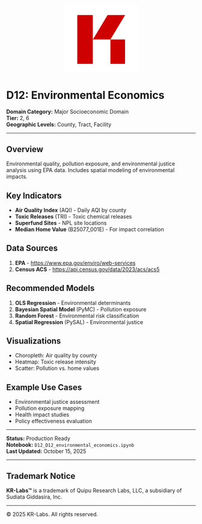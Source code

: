 <div align="center">
  <img src="../../../assets/images/KRLabs_WebLogo.png" alt="KR-Labs" width="200">
</div>

# D12: Environmental Economics

**Domain Category:** Major Socioeconomic Domain  
**Tier:** 2, 6  
**Geographic Levels:** County, Tract, Facility

---

## Overview

Environmental quality, pollution exposure, and environmental justice analysis using EPA data. Includes spatial modeling of environmental impacts.

## Key Indicators

- **Air Quality Index** (AQI) - Daily AQI by county
- **Toxic Releases** (TRI) - Toxic chemical releases
- **Superfund Sites** - NPL site locations
- **Median Home Value** (B25077_001E) - For impact correlation

## Data Sources

1. **EPA** - https://www.epa.gov/enviro/web-services
2. **Census ACS** - https://api.census.gov/data/2023/acs/acs5

## Recommended Models

1. **OLS Regression** - Environmental determinants
2. **Bayesian Spatial Model** (PyMC) - Pollution exposure
3. **Random Forest** - Environmental risk classification
4. **Spatial Regression** (PySAL) - Environmental justice

## Visualizations

- Choropleth: Air quality by county
- Heatmap: Toxic release intensity
- Scatter: Pollution vs. home values

## Example Use Cases

- Environmental justice assessment
- Pollution exposure mapping
- Health impact studies
- Policy effectiveness evaluation

---

**Status:** Production Ready  
**Notebook:** `D12_D12_environmental_economics.ipynb`  
**Last Updated:** October 15, 2025

---

## Trademark Notice

**KR-Labs™** is a trademark of Quipu Research Labs, LLC, a subsidiary of Sudiata Giddasira, Inc.

---

© 2025 KR-Labs. All rights reserved.
